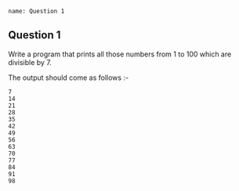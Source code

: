 ```ngMeta
name: Question 1
```

## Question 1

Write a program that prints all those numbers from 1 to 100  which are divisible by 7.


The output should come as follows :-

```
7
14
21
28
35
42
49
56
63
70
77
84
91
98
```


